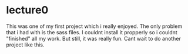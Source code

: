 # lecture0
This was one of my first project which i really enjoyed. The only problem that i had with is the sass files. I couldnt install it
propperly so i couldnt "finished" all my work. But still, it was really fun. Cant wait to do another project like this.
